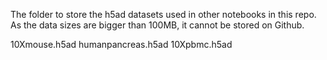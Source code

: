 The folder to store the h5ad datasets used in other notebooks in this repo. As the data sizes are bigger than 100MB, it cannot be stored on Github.

10Xmouse.h5ad
humanpancreas.h5ad
10Xpbmc.h5ad